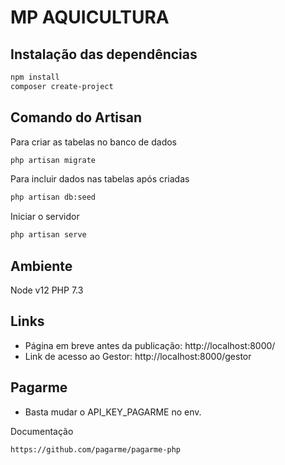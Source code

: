 # MP AQUICULTURA

## Instalação das dependências

```sh
npm install
composer create-project
```

## Comando do Artisan

Para criar as tabelas no banco de dados

```sh
php artisan migrate
```

Para incluir dados nas tabelas após criadas

```sh
php artisan db:seed
```

Iniciar o servidor

```sh
php artisan serve
```

## Ambiente

Node v12
PHP 7.3

## Links

- Página em breve antes da publicação: http://localhost:8000/
- Link de acesso ao Gestor: http://localhost:8000/gestor

## Pagarme 
 - Basta mudar o API_KEY_PAGARME no env.

 Documentação
 ```sh
https://github.com/pagarme/pagarme-php
```